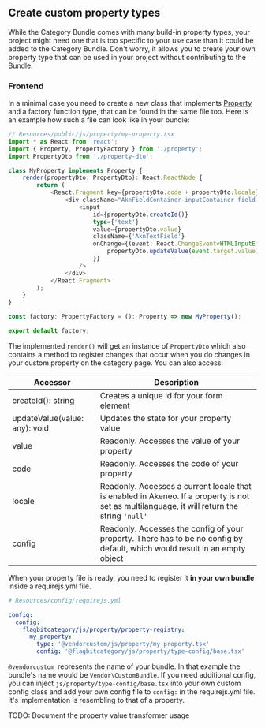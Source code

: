 ## Create custom property types

While the Category Bundle comes with many build-in property types, your project might need one that is too specific to
your use case than it could be added to the Category Bundle. Don't worry, it allows you to create your own property type
that can be used in your project without contributing to the Bundle.

### Frontend

In a minimal case you need to create a new class that implements [Property](https://github.com/flagbit/category-bundle/blob/main/src/Resources/public/js/property/type/property.tsx)
and a factory function type, that can be found in the same file too. Here is an example how such a file can look like in
your bundle:

``` typescript
// Resources/public/js/property/my-property.tsx
import * as React from 'react';
import { Property, PropertyFactory } from './property';
import PropertyDto from './property-dto';

class MyProperty implements Property {
    render(propertyDto: PropertyDto): React.ReactNode {
        return (
            <React.Fragment key={propertyDto.code + propertyDto.locale}>
                <div className="AknFieldContainer-inputContainer field-input">
                    <input
                        id={propertyDto.createId()}
                        type={'text'}
                        value={propertyDto.value}
                        className={'AknTextField'}
                        onChange={(event: React.ChangeEvent<HTMLInputElement>): void => {
                            propertyDto.updateValue(event.target.value);
                        }}
                    />
                </div>
            </React.Fragment>
        );
    }
}

const factory: PropertyFactory = (): Property => new MyProperty();

export default factory;
```

The implemented `render()` will get an instance of `PropertyDto` which also contains a method to register changes that
occur when you do changes in your custom property on the category page. You can also access:

| Accessor                      | Description                                   |
|-------------------------------|-----------------------------------------------|
| createId(): string            | Creates a unique id for your form element     |
| updateValue(value: any): void | Updates the state for your property value     |
| value                         | Readonly. Accesses the value of your property |
| code                          | Readonly. Accesses the code of your property  |
| locale                        | Readonly. Accesses a current locale that is enabled in Akeneo. If a property is not set as multilanguage, it will return the string `'null'` |
| config                        | Readonly. Accesses the config of your property. There has to be no config by default, which would result in an empty object |

When your property file is ready, you need to register it **in your own bundle** inside a requirejs.yml file.

``` yaml
# Resources/config/requirejs.yml

config:
  config:
    flagbitcategory/js/property/property-registry:
      my_property:
        type: '@vendorcustom/js/property/my-property.tsx'
        config: '@flagbitcategory/js/property/type-config/base.tsx'
```

`@vendorcustom `represents the name of your bundle. In that example the bundle's name would be `Vendor\CustomBundle`.
If you need additional config, you can inject `js/property/type-config/base.tsx` into your own custom config class
and add your own config file to `config:` in the requirejs.yml file. It's implementation is resembling to that of a
property.

TODO: Document the property value transformer usage
